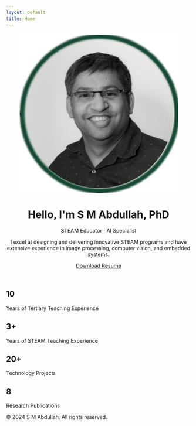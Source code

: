 ```yaml
---
layout: default
title: Home
---
```


<header>
    <div class="container header-content">
        <img src="/assets/images/Profile.png" alt="S M Abdullah, PhD" class="portrait">
        <h1>Hello, I'm S M Abdullah, PhD</h1>
        <p>STEAM Educator | AI Specialist</p>
        <p>I excel at designing and delivering innovative STEAM programs and have extensive experience in image processing, computer vision, and embedded systems.</p>
        <a href="/Resume_latest.pdf" target="_blank" rel="noopener noreferrer" class="btn">Download Resume</a>
    </div>
</header>

<section class="stats">
  <div class="container">
    <div class="stat">
      <h2>10</h2>
      <p>Years of Tertiary Teaching Experience</p>
    </div>
    <div class="stat">
      <h2>3+</h2>
      <p>Years of STEAM Teaching Experience</p>
    </div>
    <div class="stat">
      <h2>20+</h2>
      <p>Technology Projects</p>
    </div>
    <div class="stat">
      <h2>8</h2>
      <p>Research Publications</p>
    </div>
  </div>
</section>
<footer>
    <div class="container">
        <p>&copy; 2024 S M Abdullah. All rights reserved.</p>
    </div>
</footer>

